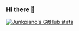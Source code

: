 ### Hi there 👋

[![Junkpiano's GitHub stats](https://github-readme-stats.vercel.app/api?username=junkpiano)](https://github.com/anuraghazra/github-readme-stats)

<!--
**junkpiano/junkpiano** is a ✨ _special_ ✨ repository because its `README.md` (this file) appears on your GitHub profile.

Here are some ideas to get you started:

- 🔭 I’m currently working on ...
- 🌱 I’m currently learning ...
- 👯 I’m looking to collaborate on ...
- 🤔 I’m looking for help with ...
- 💬 Ask me about ...
- 📫 How to reach me: ...
- 😄 Pronouns: ...
- ⚡ Fun fact: ...
-->
